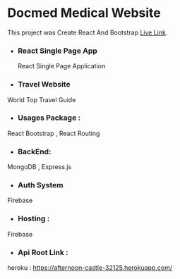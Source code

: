 # Docmed Medical Website

This project was Create React And Bootstrap [Live Link](https://tralive-as.web.app/).



* ### React Single Page App
  React Single Page Application


* ### Travel Website
World Top Travel Guide


* ### Usages Package :
React Bootstrap , React Routing

* ### BackEnd:
MongoDB , Express.js

* ### Auth System
Firebase


* ### Hosting :
Firebase


* ### Api Root Link :
heroku : https://afternoon-castle-32125.herokuapp.com/